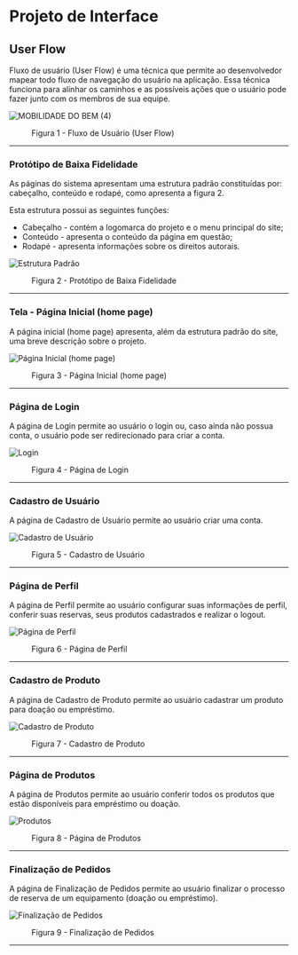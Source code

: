 
# Projeto de Interface

## User Flow

Fluxo de usuário (User Flow) é uma técnica que permite ao desenvolvedor mapear todo fluxo de navegação do usuário na aplicação. Essa técnica funciona para alinhar os caminhos e as possíveis ações que o usuário pode fazer junto com os membros de sua equipe.

![MOBILIDADE DO BEM (4)](https://github.com/ICEI-PUC-Minas-PMV-ADS/pmv-ads-2024-1-e1-proj-web-t13-mobilidade-do-bem/assets/110619692/9ce72c43-380f-4bdd-b486-e679fb0cb9c9)

<figure> 
  <figcaption>Figura 1 - Fluxo de Usuário (User Flow)
</figure> 
<hr>

### Protótipo de Baixa Fidelidade

As páginas do sistema apresentam uma estrutura padrão constituídas por: cabeçalho, conteúdo e rodapé, como apresenta a figura 2.

Esta estrutura possui as seguintes funções:   
<ul>
  <li>Cabeçalho - contém a logomarca do projeto e o menu principal do site;</li>
  <li>Conteúdo - apresenta o conteúdo da página em questão;</li>
  <li>Rodapé - apresenta informações sobre os direitos autorais.</li>
</ul>

![Estrutura Padrão](https://github.com/ICEI-PUC-Minas-PMV-ADS/pmv-ads-2024-1-e1-proj-web-t13-mobilidade-do-bem/assets/142820647/2d6ee75f-63b5-41d6-ad23-7b6c6bc1ad7f)

<figure> 
  <figcaption>Figura 2 - Protótipo de Baixa Fidelidade
</figure> 
<hr>

<h3><b>Tela - Página Inicial (home page) </b></h3>
<p>A página inicial (home page) apresenta, além da estrutura padrão do site, uma breve descrição sobre o projeto. </p>
  
![Página Inicial (home page)](https://github.com/ICEI-PUC-Minas-PMV-ADS/pmv-ads-2024-1-e1-proj-web-t13-mobilidade-do-bem/assets/142820647/9e5d960b-2150-4c15-a08e-96bc45406976)

<figure> 
  <figcaption>Figura 3 - Página Inicial (home page)
</figure> 
<hr>

<h3><b>Página de Login</b></h3>
<p>A página de Login permite ao usuário o login ou, caso ainda não possua conta, o usuário pode ser redirecionado para criar a conta.</p>

![Login](https://github.com/ICEI-PUC-Minas-PMV-ADS/pmv-ads-2024-1-e1-proj-web-t13-mobilidade-do-bem/assets/142820647/19b6d710-ef12-4194-be4f-e790a4b4a5e4)

<figure> 
  <figcaption> Figura 4 - Página de Login
</figure> 
<hr>

<h3><b>Cadastro de Usuário</b></h3>
<p>A página de Cadastro de Usuário permite ao usuário criar uma conta.</p>

![Cadastro de Usuário](https://github.com/ICEI-PUC-Minas-PMV-ADS/pmv-ads-2024-1-e1-proj-web-t13-mobilidade-do-bem/assets/142820647/d0ac904d-b590-4710-b745-dd258b7cb57d)

<figure> 
  <figcaption> Figura 5 - Cadastro de Usuário
</figure> 
<hr>

<h3><b>Página de Perfil</b></h3>
<p>A página de Perfil permite ao usuário configurar suas informações de perfil, conferir suas reservas, seus produtos cadastrados e realizar o logout.</p>

![Página de Perfil](https://github.com/ICEI-PUC-Minas-PMV-ADS/pmv-ads-2024-1-e1-proj-web-t13-mobilidade-do-bem/assets/142820647/c4111c7a-b980-4ac1-8c9c-11a0856b4eea)

<figure> 
  <figcaption> Figura 6 - Página de Perfil
</figure> 
<hr>

<h3><b>Cadastro de Produto</b></h3>
<p>A página de Cadastro de Produto permite ao usuário cadastrar um produto para doação ou empréstimo.</p>

![Cadastro de Produto](https://github.com/ICEI-PUC-Minas-PMV-ADS/pmv-ads-2024-1-e1-proj-web-t13-mobilidade-do-bem/assets/142820647/32b5ad17-1147-4b35-adda-4b2465d78a3e)


<figure> 
  <figcaption> Figura 7 - Cadastro de Produto
</figure> 
<hr>

<h3><b>Página de Produtos</b></h3>
<p>A página de Produtos permite ao usuário conferir todos os produtos que estão disponíveis para empréstimo ou doação.</p>

![Produtos](https://github.com/ICEI-PUC-Minas-PMV-ADS/pmv-ads-2024-1-e1-proj-web-t13-mobilidade-do-bem/assets/142820647/9be18945-3de9-41a0-a826-ab5a97057e5f)


<figure> 
  <figcaption> Figura 8 - Página de Produtos
</figure> 
<hr>

<h3><b>Finalização de Pedidos</b></h3>
<p>A página de Finalização de Pedidos permite ao usuário finalizar o processo de reserva de um equipamento (doação ou empréstimo).</p>

![Finalização de Pedidos](https://github.com/ICEI-PUC-Minas-PMV-ADS/pmv-ads-2024-1-e1-proj-web-t13-mobilidade-do-bem/assets/142820647/6552932a-5b76-491d-8cf5-b8f53cb7f9b5)

<figure> 
  <figcaption> Figura 9 - Finalização de Pedidos
</figure> 
<hr>




